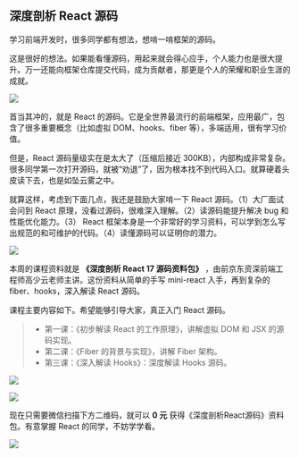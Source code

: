 ## 深度剖析 React 源码

学习前端开发时，很多同学都有想法，想啃一啃框架的源码。

这是很好的想法。如果能看懂源码，用起来就会得心应手，个人能力也是很大提升。万一还能向框架仓库提交代码，成为贡献者，那更是个人的荣耀和职业生涯的成就。

![](https://cdn.beekka.com/blogimg/asset/202105/bg2021052006.jpg)

首当其冲的，就是 React 的源码。它是全世界最流行的前端框架，应用最广，包含了很多重要概念（比如虚拟 DOM、hooks、fiber 等），多端适用，很有学习价值。

但是，React 源码量级实在是太大了（压缩后接近 300KB），内部构成非常复杂。很多同学第一次打开源码，就被“劝退”了，因为根本找不到代码入口。就算硬着头皮读下去，也是如坠云雾之中。

就算这样，考虑到下面几点，我还是鼓励大家啃一下 React 源码。（1）大厂面试会问到 React 原理，没看过源码，很难深入理解。（2）读源码能提升解决 bug 和性能优化能力。（3） React 框架本身是一个非常好的学习资料，可以学到怎么写出规范的和可维护的代码。（4）读懂源码可以证明你的潜力。

![](https://cdn.beekka.com/blogimg/asset/202105/bg2021052007.jpg)

本周的课程资料就是 **《深度剖析 React 17 源码资料包》** ，由前京东资深前端工程师高少云老师主讲。这份资料从简单的手写 mini-react 入手，再到复杂的fiber、hooks，深入解读 React 源码。

课程主要内容如下。希望能够引导大家，真正入门 React 源码。

> - 第一课：《初步解读 React 的工作原理》，讲解虚拟 DOM 和 JSX 的源码实现。
> - 第二课：《Fiber 的背景与实现》，讲解 Fiber 架构。
> - 第三课：《深入解读 Hooks》：深度解读 Hooks 源码。

![](https://cdn.beekka.com/blogimg/asset/202105/bg2021052011.jpg)

![](https://cdn.beekka.com/blogimg/asset/202105/bg2021052009.jpg)

现在只需要微信扫描下方二维码，就可以 **0 元** 获得《深度剖析React源码》资料包。有意掌握 React 的同学，不妨学学看。

![](https://cdn.beekka.com/blogimg/asset/202105/bg2021052010.jpg)






